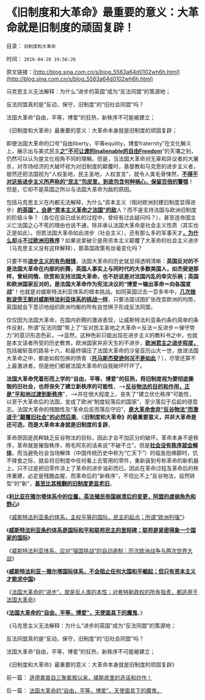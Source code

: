 # 《旧制度和大革命》最重要的意义：大革命就是旧制度的顽固复辟！

目录： `旧制度和大革命` 

时间： `2016-04-28 19:56:26` 

原文链接：[http://blog.sina.com.cn/s/blog_5563a64d0102wh6h.html](http://blog.sina.com.cn/s/blog_5563a64d0102wh6h.html)

马克思主义无法解释：为什么“进步的英国”成为“反法同盟”的策源地；

反法同盟真的是“反动，保守，旧制度”的“旧社会同盟”吗？

法国大革命“自由，平等，博爱”的狂热，新秩序不可能被建立；

《旧制度和大革命》最重要的意义：大革命本身就是旧制度的顽固复辟；

即便法国大革命的口号“自由liberty，平等equility，博爱fraternity”在文化解义上，展示出与美式民主[**之”不可让渡的inalienable的自由Freedom**](../../../2013/8/25/“inalienable，不可让渡的权力”的“敌对意识形态”.md)”的天壤之别，仍然可以认为是文化视角不同的理解。但是，当法国大革命对无辜和异议者的大屠杀，对市场经济的大破坏视为对旧制度的颠覆时，基督教和马克思的进步主义者，居然还把法国视为“人权圣地，民主圣地，人权宣言”，就令人类毛骨悚然，[**不得不对这些进步主义所声称的“民主”包皮里，到底包含何种祸心，保留百倍的警惕**](../../../2013/3/19/《人权宣言》的政治诉求是奴隶制.md)！但是，它却不是英国之所以与法国大革命为敌的原因。

包括马克思主义在内都无法解释，为什么“资本主义（相对欧洲封建旧制度显得进步）[**的英国”，会是“资本主义革命之法国”的敌**](../../../2011/3/11/为什么英国是法国大革命的死敌？.md)人？而不是支持法国与欧洲旧制度的阶级斗争？（各位在自已成长的过程中，曾经有过此疑问吗？），甚至连帝国主义亡法国之心不死的理由也说不通，除非承认法国大革命是社会主义性质（其实也正是如此）。但若法国大革命如此进步（社会主义），还有那么多的军事天才[**，为什么却斗不过欧洲旧秩序**](../../../2015/1/4/法国大革命及南美独立运动的“反动派”真的不合理吗？.md)？如果说拿破仑是用资本主义颠覆了大革命的社会主义进步（马克思主义没有这样解释），那英国政策有丝毫变化吗？

只要不带[**进步主义的有色眼镜**](../../../2015/11/13/进步主义的左右派，都持有“默认权益归于公共”的共识.md)，法国大革命的历史就显得透明清晰：**英国反对的不是法国大革命在内部的折腾，英国人事实上与同时代的大多数美国人，如杰斐逊那样，曾经同情、欣赏和支持法国大革命，也不妨说是对法国内乱的幸灾乐祸；英国和欧洲国家反对的，是法国大革命作为宪法决议的“博爱＝输出革命＝向各国宣战**”！也就是对威斯特法利亚体系的根本挑战。如同英国过去一百多年中，[**几次挫败波旁王朝对威斯特法利亚体系的挑战一样**](../../../2015/3/12/希特勒的世界观，他和路易十四的四次世界大战.md)，只要法国试图扩张改变欧洲的均势，英国就会下意识地组织欧洲均衡的所有自觉棋子形成反法同盟。

仅仅因为法国大革命，在国内折腾的激进表现，让威斯特法利亚条约条约简单的条件反射，所谓“反法同盟”带上了“反对民主圣地之大革命＝反法＝反进步＝保守势力”的意识形态色彩，——>显然，这种色彩只能出现在进步主义的教科书之中，也就是本文读者所受的历史教育。欧洲国家并非天生的不进步，[**欧洲君主之进步程度，**](../../../2014/12/7/从中世纪欧洲帝王的进步，理解现代左派的反动.md)包括被斩首的路易十六，和最终镇压了法国大革命的沙皇亚历山大一世，放进法国大革命之中，都是如假包换的愤青（[**托马斯杰斐逊何况不是如此**](../../../2011/4/20/杰斐逊成了希特勒；没有极左只有更左；.md)？），尽管还算不上最激进者。但是他们都被法国大革命的自我破坏吓坏了。

**法国大革命凭着形而上学的“自由，平等，博爱”的狂热，将旧制度视为要彻底撕毁的旧社会，也将丧失了建立新秩序的可能性**，——>[**反谷物法的目的和作用，正是“平和地过渡到新秩序**](../../../2012/2/13/民主进程与革命势不两立.md)”，——>并在很大程度上，丧失了“建立优化秩序”可能性，以至于大革命后的法国，变成了欧洲“制度较落后的国家”，至少落后于后起的德意志。法国大革命的残酷性及“革命后反而落后守旧”，[**是大革命舍弃“反谷物法”而激进于“颠覆旧社会”的必然后果**](../../../2015/9/29/统治者不是谷物法，也不是特殊利益集团，大革命不可能改变旧制度.md)。《**旧制度和大革命》的最重要意义，并非大革命是还可选，而是大革命本身就是旧制度的复辟**。

革命原因是民粹缺乏反谷物法的目标，因此才会不加区分的破坏。革命本身不是秩序，革命就是摧毁秩序，用毛阿东的话来说“不破不立”。但是[**社会没有秩序就会解体**](../../../2011/9/2/社会秩序（Order）即“等级阶层”“命令”和《自然法》的变迁.md)，而当避免社会当场解体（中国传统历史中称为“亡天下”）的临急抱佛脚时，饥不择食之际，就会将旧制度中任何看上去管用的零件，重新装到号称革命的新机器上，只不过是把旧零件涂上了革命的进步油彩而已。因此在革命过程及革命后的秩序重建，必定是残酷血腥，而革命后的“新秩序”，不但比不上“反谷物法，自然转型”的“新”，[**甚至比其推翻的旧制度更显老旧**](../../../2015/9/27/大革命是旧制度最顽强的生命力；.md)。

《[**利比亚在雅尔塔体系中的位置，英法殖民帝国崩溃后的变更，阿盟的虚弱角色和野心**](../../../2016/4/21/为什么美国直到利比亚战争，才真正违反了国际法？.md)》

《[威斯特法利亚条约体系，主权平等的国际，民主的起点；所谓“欧洲列强”](../../../2016/4/22/威斯特法利亚体系，主权平等的国际，民主的起点；.md)》

《[**威斯特法利亚条约体系是国际和平和联邦民主的里程碑；联邦是紧密得象一个国家的国际**](../../../2016/4/23/威斯特法利亚条约体系，国际和平和联邦民主的里程碑；.md)》

《[威斯特法利亚体系，应对“强国挑战”的自动遏制；历次欧洲战争与两次世界大战](../../../2016/4/24/威斯特法利亚体系，应对“强国武力改变现状”的自动遏制；.md)》

《[**威斯特法利亚－雅尔塔国际体系，不会阻止任何大国和平崛起；但只有资本主义才能求中国**](../../../2016/4/25/威斯特法利亚体系，证伪“中华受害者情结”.md)》

《[法国大革命的“进步”，就是反人类的本性；对希特勒政权的所有指责，都适用于法国大革命](../../../2016/4/26/法国大革命的“进步”，就是反人类的本性；.md)》

《[**法国大革命的“自由，平等，博爱”，天使面具下的魔鬼**](../../../2016/4/27/法国大革命的“自由，平等，博爱”，天使面具下的魔鬼，.md)，》

《马克思主义无法解释：为什么“进步的英国”成为“反法同盟”的策源地；

反法同盟真的是“反动，保守，旧制度”的“旧社会同盟”吗？

法国大革命“自由，平等，博爱”的狂热，新秩序不可能被建立；

《旧制度和大革命》最重要的意义：大革命本身就是旧制度的顽固复辟》

前一篇： [道德禽兽自三聚氰胺以来，竭斯底里的造谣和炒作！](../../../2016/5/4/道德禽兽自三聚氰胺以来，竭斯底里的造谣和炒作！.md)

后一篇： [法国大革命的“自由，平等，博爱”，天使面具下的魔鬼，](../../../2016/4/27/法国大革命的“自由，平等，博爱”，天使面具下的魔鬼，.md)

